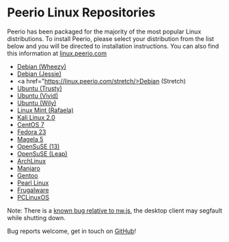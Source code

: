 # Peerio Linux Repositories

Peerio has been packaged for the majority of the most popular Linux distributions. To install Peerio, please select your distribution from the list below and you will be directed to installation instructions. You can also find this information at <a href="linux.peerio.com">linux.peerio.com</a>

* <a href="https://linux.peerio.com/wheezy/">Debian (Wheezy)</a>
* <a href="https://linux.peerio.com/jessie/">Debian (Jessie)</a>
* <a href="https://linux.peerio.com/stretch/>Debian (Stretch)</a>
* <a href="https://linux.peerio.com/trusty/">Ubuntu (Trusty)</a>
* <a href="https://linux.peerio.com/vivid/">Ubuntu (Vivid)</a>
* <a href="https://linux.peerio.com//wily/">Ubuntu (Wily)</a>
* <a href="https://linux.peerio.com/rafaela">Linux Mint (Rafaela)</a>
* <a href="https://linux.peerio.com/kali">Kali Linux 2.0</a>
* <a href="https://linux.peerio.com/centos7/">CentOS 7</a>
* <a href="https://linux.peerio.com/fedora23/">Fedora 23</a>
* <a href="https://linux.peerio.com/mageia5/">Magela 5</a>
* <a href="https://linux.peerio.com/opensuse13.2/">OpenSuSE (13)</a>
* <a href="https://linux.peerio.com/opensuse42.1/">OpenSuSE (Leap)</a>
* <a href="https://linux.peerio.com/archlinux/">ArchLinux</a>
* <a href="https://linux.peerio.com/manjaro/">Manjaro</a>
* <a href="https://linux.peerio.com/gentoo/">Gentoo</a>
* <a href="https://linux.peerio.com/pearl/">Pearl Linux</a>
* <a href="https://linux.peerio.com/frugalware/">Frugalware</a>
* <a href="https://linux.peerio.com/pclinuxos/">PCLinuxOS</a>

Note: There is a <a href="https://github.com/nwjs/nw.js/issues/1864">known bug relative to nw.js</a>, the desktop client may segfault while shutting down.
 
Bug reports welcome, get in touch on <a href="https://github.com/PeerioTechnologies/peerio-client/issues/new?title=[Linux%20Packaging]">GitHub</a>!
